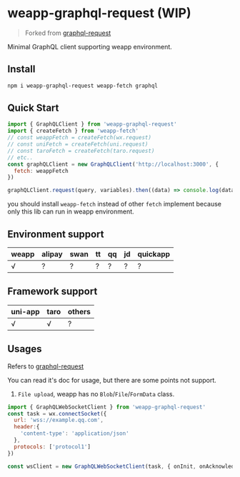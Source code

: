 # weapp-graphql-request (WIP)

> Forked from [graphql-request](https://www.npmjs.com/package/graphql-request)

Minimal GraphQL client supporting weapp environment.

## Install

```sh
npm i weapp-graphql-request weapp-fetch graphql
```

## Quick Start

```js
import { GraphQLClient } from 'weapp-graphql-request'
import { createFetch } from 'weapp-fetch'
// const weappFetch = createFetch(wx.request)
// const uniFetch = createFetch(uni.request)
// const taroFetch = createFetch(taro.request)
// etc..
const graphQLClient = new GraphQLClient('http://localhost:3000', {
  fetch: weappFetch
})

graphQLClient.request(query, variables).then((data) => console.log(data))
```

you should install `weapp-fetch` instead of other `fetch` implement because only this lib can run in weapp environment.

## Environment support

|weapp|alipay|swan|tt|qq|jd|quickapp|
|---|---|---|---|---|---|---|
|√|?|?|?|?|?|?|

## Framework support

|uni-app|taro|others|
|---|---|---|
|√|√|?|

## Usages

Refers to [graphql-request](https://www.npmjs.com/package/graphql-request)

You can read it's doc for usage, but there are some points not support.

<!-- 1. `GraphQLWebSocketClient`, cause weapp have another websocket implement which different from  `the standard`。 -->
1. `File upload`, weapp has no `Blob`/`File`/`FormData` class.

```js
import { GraphQLWebSocketClient } from 'weapp-graphql-request'
const task = wx.connectSocket({
  url: 'wss://example.qq.com',
  header:{
    'content-type': 'application/json'
  },
  protocols: ['protocol1']
})

const wsClient = new GraphQLWebSocketClient(task, { onInit, onAcknowledged, onPing, onPong })
```
